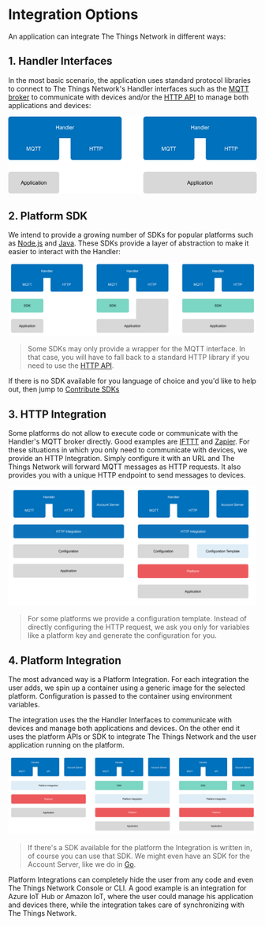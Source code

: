 # Integration Options

An application can integrate The Things Network in different ways:

## 1. Handler Interfaces

In the most basic scenario, the application uses standard protocol libraries to connect to The Things Network's Handler interfaces such as the [MQTT broker](../../current/mqtt/) to communicate with devices and/or the [HTTP API](https://github.com/TheThingsNetwork/ttn/blob/v2-preview/api/handler/HTTP-API.md) to manage both applications and devices:

![Handler Interfaces](interfaces.png)

## 2. Platform SDK

We intend to provide a growing number of SDKs for popular platforms such as [Node.js](../../current/node-js) and [Java](../../v2-preview/java). These SDKs provide a layer of abstraction to make it easier to interact with the Handler:

![Platform SDK](sdk.png)

> Some SDKs may only provide a wrapper for the MQTT interface. In that case, you will have to fall back to a standard HTTP library if you need to use the [HTTP API](https://github.com/TheThingsNetwork/ttn/blob/v2-preview/api/handler/HTTP-API.md).

If there is no SDK available for you language of choice and you'd like to help out, then jump to [Contribute SDKs](#platform-sdks)

## 3. HTTP Integration

Some platforms do not allow to execute code or communicate with the Handler's MQTT broker directly. Good examples are [IFTTT](https://ifttt.com/) and [Zapier](https://zapier.com/). For these situations in which you only need to communicate with devices, we provide an HTTP Integration. Simply configure it with an URL and The Things Network will forward MQTT messages as HTTP requests. It also provides you with a unique HTTP endpoint to send messages to devices.

![HTTP Integration](http.png)

> For some platforms we provide a configuration template. Instead of directly configuring the HTTP request, we ask you only for variables like a platform key and generate the configuration for you.

## 4. Platform Integration

The most advanced way is a Platform Integration. For each integration the user adds, we spin up a container using a generic image for the selected platform. Configuration is passed to the container using environment variables.

The integration uses the the Handler Interfaces to communicate with devices and manage both applications and devices. On the other end it uses the platform APIs or SDK to integrate The Things Network and the user application running on the platform.
  
![Platform Integration](integration.png)

> If there's a SDK available for the platform the Integration is written in, of course you can use that SDK. We might even have an SDK for the Account Server, like we do in [Go](https://github.com/TheThingsNetwork/go-account-lib).

Platform Integrations can completely hide the user from any code and even The Things Network Console or CLI. A good example is an integration for Azure IoT Hub or Amazon IoT, where the user could manage his application and devices there, while the integration takes care of synchronizing with The Things Network.
